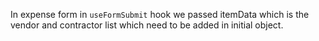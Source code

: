 In expense form in `useFormSubmit` hook we passed itemData which is the vendor and contractor list
which need to be added in initial object.